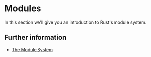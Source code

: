 # Modules

In this section we'll give you an introduction to Rust's module system.

## Further information

- [The Module System](https://doc.rust-lang.org/stable/book/ch07-00-managing-growing-projects-with-packages-crates-and-modules.html)
